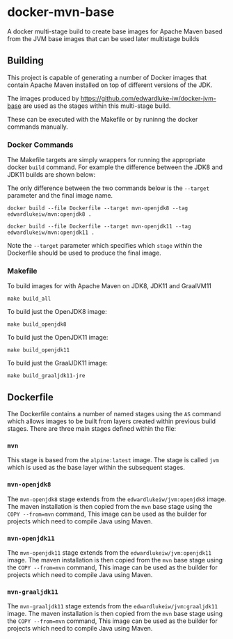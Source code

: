# docker-mvn-base
A docker multi-stage build to create base images for Apache Maven based from the JVM base images that can be used later multistage builds

## Building
This project is capable of generating a number of Docker images that contain Apache Maven installed on top of different versions of the JDK.

The images produced by https://github.com/edwardluke-iw/docker-jvm-base are used as the stages within this multi-stage build.

These can be executed with the Makefile or by runinng the docker commands manually.

### Docker Commands
The Makefile targets are simply wrappers for running the appropriate docker `build` command. For example the difference between the JDK8 and JDK11 builds are shown below:

The only difference between the two commands below is the `--target` parameter and the final image name.

	docker build --file Dockerfile --target mvn-openjdk8 --tag edwardlukeiw/mvn:openjdk8 .

	docker build --file Dockerfile --target mvn-openjdk11 --tag edwardlukeiw/mvn:openjdk11 .

Note the `--target` parameter which specifies which `stage` within the Dockerfile should be used to produce the final image.

### Makefile

To build images for with Apache Maven on JDK8, JDK11 and GraalVM11

    make build_all

To build just the OpenJDK8 image:

    make build_openjdk8

To build just the OpenJDK11 image:

    make build_openjdk11

To build just the GraalJDK11 image:

    make build_graaljdk11-jre

## Dockerfile

The Dockerfile contains a number of named stages using the `AS` command which allows images to be built from layers created within previous build stages. There are three main stages defined within the file:

### `mvn`
This stage is based from the `alpine:latest` image. The stage is called `jvm` which is used as the base layer within the subsequent stages.

### `mvn-openjdk8`
The `mvn-openjdk8` stage extends from the `edwardlukeiw/jvm:openjdk8` image. The maven installation is then copied from the `mvn` base stage using the `COPY --from=mvn` command, This image can be used as the builder for projects which need to compile Java using Maven.

### `mvn-openjdk11`
The `mvn-openjdk11` stage extends from the `edwardlukeiw/jvm:openjdk11` image. The maven installation is then copied from the `mvn` base stage using the `COPY --from=mvn` command, This image can be used as the builder for projects which need to compile Java using Maven.

### `mvn-graaljdk11`
The `mvn-graaljdk11` stage extends from the `edwardlukeiw/jvm:graaljdk11` image. The maven installation is then copied from the `mvn` base stage using the `COPY --from=mvn` command, This image can be used as the builder for projects which need to compile Java using Maven.
